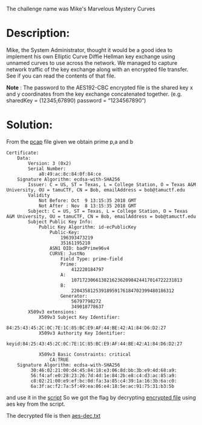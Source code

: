 The challenge name was Mike's Marvelous Mystery Curves

# Description:

Mike, the System Administrator, thought it would be a good idea to implement his own Elliptic Curve Diffie Hellman key exchange using unnamed curves to use across the network. We managed to capture network traffic of the key exchange along with an encrypted file transfer. See if you can read the contents of that file.

__Note__ : The password to the AES192-CBC encrypted file is the shared key x and y coordinates from the key exchange concatenated together. (e.g. sharedKey = (12345,67890) password = “1234567890”)


# Solution:

From the [pcap](https://github.com/saurav3199/CTF-writeups/blob/master/TAMUctf19/assets/key_exchange.pcap) file given we obtain prime p,a and b   
```
Certificate:
    Data:
        Version: 3 (0x2)
        Serial Number:
            a8:49:ac:8c:84:0f:84:ce
    Signature Algorithm: ecdsa-with-SHA256
        Issuer: C = US, ST = Texas, L = College Station, O = Texas A&M University, OU = tamuCTF, CN = Bob, emailAddress = bob@tamuctf.edu
        Validity
            Not Before: Oct  9 13:15:35 2018 GMT
            Not After : Nov  8 13:15:35 2018 GMT
        Subject: C = US, ST = Texas, L = College Station, O = Texas A&M University, OU = tamuCTF, CN = Bob, emailAddress = bob@tamuctf.edu
        Subject Public Key Info:
            Public Key Algorithm: id-ecPublicKey
                Public-Key:
                    196393473219
                    35161195210
                ASN1 OID: badPrime96v4
                CURVE: JustNo
                    Field Type: prime-field
                    Prime:
                        412220184797
                    A:
                        10717230661382162362098424417014722231813
                    B:
                        22043581253918959176184702399480186312
                    Generator:
                        56797798272
                        349018778637
        X509v3 extensions:
            X509v3 Subject Key Identifier: 
                84:25:43:45:2C:0C:7E:1C:85:BC:E9:AF:44:BE:42:A1:84:D6:D2:27
            X509v3 Authority Key Identifier: 
                keyid:84:25:43:45:2C:0C:7E:1C:85:BC:E9:AF:44:BE:42:A1:84:D6:D2:27

            X509v3 Basic Constraints: critical
                CA:TRUE
    Signature Algorithm: ecdsa-with-SHA256
         30:46:02:21:00:d4:45:84:18:e3:06:8d:bb:3b:e9:4d:68:a9:
         56:f4:af:e0:28:23:26:7d:4d:1e:84:2b:e8:c4:d3:ac:85:a9:
         c8:02:21:00:e9:ef:bc:0d:fa:3a:85:c4:39:1a:16:3b:6a:c0:
         6a:3f:ac:f2:7a:5f:49:ea:86:e4:18:5e:ac:91:75:31:b3:5b
```

and use it in the [script](https://github.com/saurav3199/CTF-writeups/blob/master/TAMUctf19/ecc.py)
So we got the flag by decrypting [encrypted file](https://github.com/saurav3199/CTF-writeups/blob/master/TAMUctf19/assets/enc) using aes key from the script.

The decrypted file is then [aes-dec.txt](https://github.com/saurav3199/CTF-writeups/blob/master/TAMUctf19/assets/odt-IV-e239af1f105fd13c8d0ff25dbb8a33f2.dat)


